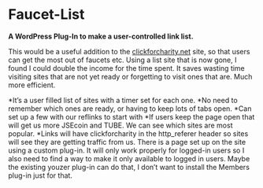 # Faucet-List
**A WordPress Plug-In to make a user-controlled link list.**

This would be a useful addition to the [clickforcharity.net](https://clickforcharity.net/faucetlist) site, so that users can get the most out of faucets etc. Using a list site that is now gone, I found I could double the income for the time spent. It saves wasting time visiting sites that are not yet ready or forgetting to visit ones that are. Much more efficient.

*It’s a user filled list of sites with a timer set for each one.
*No need to remember which ones are ready, or having to keep lots of tabs open.
*Can set up a few with our reflinks to start with
*If users keep the page open that will get us more JSEcoin and TUBE. We can see which sites are most popular.
*Links will have clickforcharity in the http_referer header so sites will see they are getting traffic from us.
There is a page set up on the site using a custom plug-in. It will only work properly for logged-in users so I also need to find a way to make it only available to logged in users. Maybe the existing youzer plug-in can do that, I don’t want to install the Members plug-in just for that.

